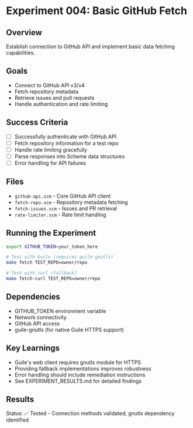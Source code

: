 # Experiment 004: Basic GitHub Fetch

## Overview
Establish connection to GitHub API and implement basic data fetching capabilities.

## Goals
- Connect to GitHub API v3/v4
- Fetch repository metadata
- Retrieve issues and pull requests
- Handle authentication and rate limiting

## Success Criteria
- [ ] Successfully authenticate with GitHub API
- [ ] Fetch repository information for a test repo
- [ ] Handle rate limiting gracefully
- [ ] Parse responses into Scheme data structures
- [ ] Error handling for API failures

## Files
- `github-api.scm` - Core GitHub API client
- `fetch-repo.scm` - Repository metadata fetching
- `fetch-issues.scm` - Issues and PR retrieval
- `rate-limiter.scm` - Rate limit handling

## Running the Experiment
```bash
export GITHUB_TOKEN=your_token_here

# Test with Guile (requires guile-gnutls)
make fetch TEST_REPO=owner/repo

# Test with curl (fallback)
make fetch-curl TEST_REPO=owner/repo
```

## Dependencies
- GITHUB_TOKEN environment variable
- Network connectivity
- GitHub API access
- guile-gnutls (for native Guile HTTPS support)

## Key Learnings
- Guile's web client requires gnutls module for HTTPS
- Providing fallback implementations improves robustness
- Error handling should include remediation instructions
- See EXPERIMENT_RESULTS.md for detailed findings

## Results
Status: ✅ Tested - Connection methods validated, gnutls dependency identified